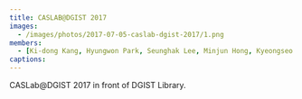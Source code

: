 ```yaml
---
title: CASLAB@DGIST 2017
images:
  - /images/photos/2017-07-05-caslab-dgist-2017/1.png
members:
  - [Ki-dong Kang, Hyungwon Park, Seunghak Lee, Minjun Hong, Kyeongseo Park, Minwoo Jang, Daehoon Kim, Seungkyu Lee]
captions:
---
```


CASLab@DGIST 2017 in front of DGIST Library.